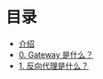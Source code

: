 # 目录

* [介绍](README.md)
* [0. Gateway 是什么？](0.-gateway-shi-shi-mo.md)
* [1. 反向代理是什么？](1.-fan-xiang-dai-li-shi-shi-mo.md)
